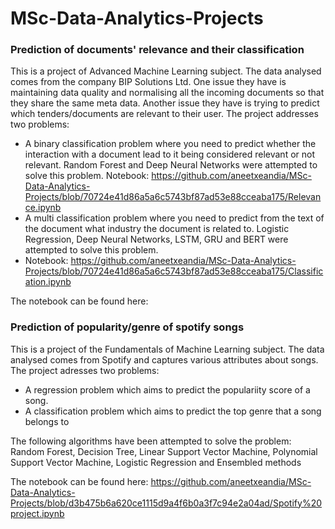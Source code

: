 # MSc-Data-Analytics-Projects

### Prediction of documents' relevance and their classification
This is a project of Advanced Machine Learning subject. The data analysed comes from the company BIP Solutions Ltd. One issue they have is maintaining data quality and normalising all the incoming documents so that they share the same meta data. Another issue they have is trying to predict which tenders/documents are relevant to their user. The project addresses two problems:

- A binary classification problem where you need to predict whether the interaction with a document lead to it being considered relevant or not relevant. Random Forest and Deep Neural Networks were attempted to solve this problem.
Notebook: https://github.com/aneetxeandia/MSc-Data-Analytics-Projects/blob/70724e41d86a5a6c5743bf87ad53e88cceaba175/Relevance.ipynb
- A multi classification problem where you need to predict from the text of the document what industry the document is related to. Logistic Regression, Deep Neural Networks, LSTM, GRU and BERT were attempted to solve this problem.
- Notebook: https://github.com/aneetxeandia/MSc-Data-Analytics-Projects/blob/70724e41d86a5a6c5743bf87ad53e88cceaba175/Classification.ipynb

The notebook can be found here:

### Prediction of popularity/genre of spotify songs
This is a project of the Fundamentals of Machine Learning subject. The data analysed comes from Spotify and captures various attributes about songs. The project adresses two problems:

- A regression problem which aims to predict the populariity score of a song.
- A classification problem which aims to predict the top genre that a song belongs to

The following algorithms have been attempted to solve the problem: Random Forest, Decision Tree, Linear Support Vector Machine, Polynomial Support Vector Machine, Logistic Regression and Ensembled methods

The notebook can be found here: https://github.com/aneetxeandia/MSc-Data-Analytics-Projects/blob/d3b475b6a620ce1115d9a4f6b0a3f7c94e2a04ad/Spotify%20project.ipynb
